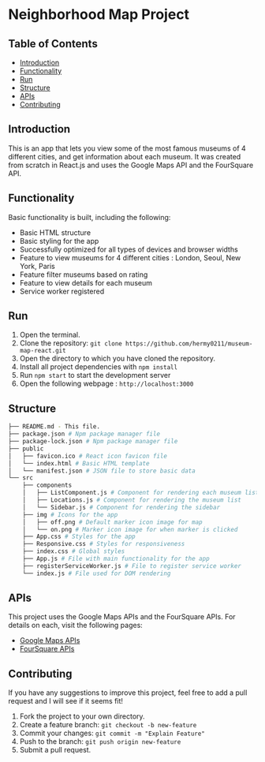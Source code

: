 # Neighborhood Map Project

## Table of Contents

* [Introduction](#introduction)
* [Functionality](#functionality)
* [Run](#run)
* [Structure](#structure)
* [APIs](#apis)
* [Contributing](#contributing)


## Introduction

This is an app that lets you view some of the most famous museums of 4 different cities, and get information about each museum. It was created from scratch in React.js and uses the Google Maps API and the FourSquare API.


## Functionality

Basic functionality is built, including the following:

- Basic HTML structure
- Basic styling for the app
- Successfully optimized for all types of devices and browser widths
- Feature to view museums for 4 different cities : London, Seoul, New York, Paris
- Feature filter museums based on rating
- Feature to view details for each museum
- Service worker registered


## Run

1. Open the terminal.
2. Clone the repository: `git clone https://github.com/hermy0211/museum-map-react.git`
3. Open the directory to which you have cloned the repository.
4. Install all project dependencies with `npm install`
5. Run `npm start` to start the development server
6. Open the following webpage : `http://localhost:3000`


## Structure
```bash
├── README.md - This file.
├── package.json # Npm package manager file
├── package-lock.json # Npm package manager file
├── public
│   ├── favicon.ico # React icon favicon file
│   └── index.html # Basic HTML template
│   └── manifest.json # JSON file to store basic data
└── src
    ├── components
    │   ├── ListComponent.js # Component for rendering each museum list item
    │   ├── Locations.js # Component for rendering the museum list
    │   └── Sidebar.js # Component for rendering the sidebar
    ├── img # Icons for the app
    │   ├── off.png # Default marker icon image for map
    │   └── on.png # Marker icon image for when marker is clicked
    ├── App.css # Styles for the app
    ├── Responsive.css # Styles for responsiveness
    ├── index.css # Global styles
    ├── App.js # File with main functionality for the app
    ├── registerServiceWorker.js # File to register service worker
    └── index.js # File used for DOM rendering
```


## APIs

This project uses the Google Maps APIs and the FourSquare APIs.
For details on each, visit the following pages:

- [Google Maps APIs](https://developers.google.com/maps/documentation/)
- [FourSquare APIs](https://developer.foursquare.com/)


## Contributing

If you have any suggestions to improve this project, feel free to add a pull request and I will see if it seems fit!

1. Fork the project to your own directory.
2. Create a feature branch: `git checkout -b new-feature`
3. Commit your changes: `git commit -m "Explain Feature"`
4. Push to the branch: `git push origin new-feature`
5. Submit a pull request.
